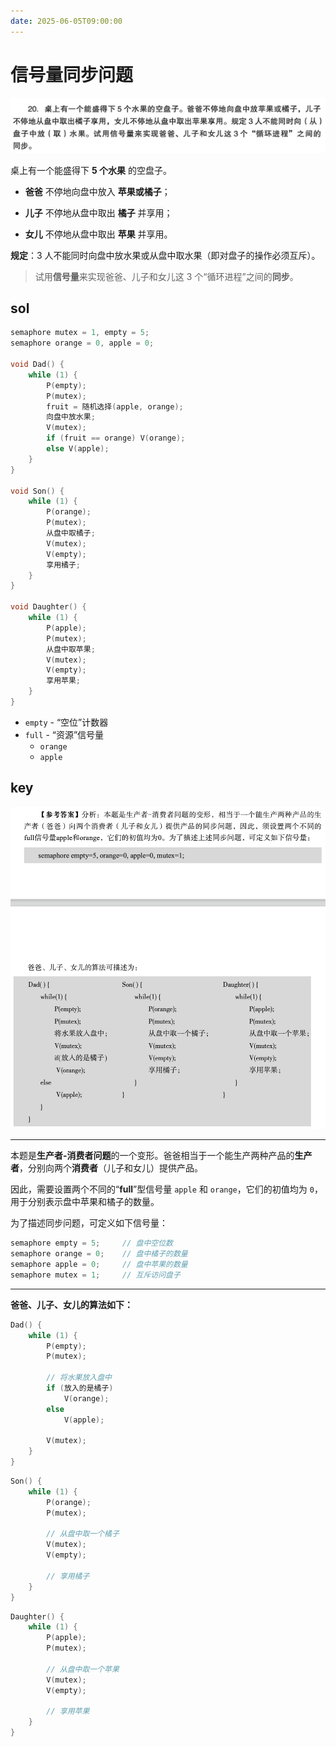```yaml
---
date: 2025-06-05T09:00:00
---
```


# 信号量同步问题

![](ch04-20-txdsol-p28.png)

桌上有一个能盛得下 **5 个水果** 的空盘子。

- **爸爸** 不停地向盘中放入 **苹果或橘子**；
    
- **儿子** 不停地从盘中取出 **橘子** 并享用；
    
- **女儿** 不停地从盘中取出 **苹果** 并享用。
    

**规定**：3 人不能同时向盘中放水果或从盘中取水果（即对盘子的操作必须互斥）。

> 试用**信号量**来实现爸爸、儿子和女儿这 3 个“循环进程”之间的**同步**。

## sol

```c
semaphore mutex = 1, empty = 5;
semaphore orange = 0, apple = 0;

void Dad() {
	while (1) {
		P(empty);
		P(mutex);
		fruit = 随机选择(apple, orange);
		向盘中放水果;
		V(mutex);
		if (fruit == orange) V(orange);
		else V(apple);
	}
}

void Son() {
	while (1) {
		P(orange);
		P(mutex);
		从盘中取橘子;
		V(mutex);
		V(empty);
		享用橘子;
	}
}

void Daughter() {
	while (1) {
		P(apple);
		P(mutex);
		从盘中取苹果;
		V(mutex);
		V(empty);
		享用苹果;
	}
}
```

- `empty` - “空位”计数器
- `full` - “资源”信号量
	- `orange`
	- `apple`

## key

![](ch04-20-txdsol-p28-key.png)

---

本题是**生产者-消费者问题**的一个变形。爸爸相当于一个能生产两种产品的**生产者**，分别向两个**消费者**（儿子和女儿）提供产品。

因此，需要设置两个不同的“**full**”型信号量 `apple` 和 `orange`，它们的初值均为 `0`，用于分别表示盘中苹果和橘子的数量。

为了描述同步问题，可定义如下信号量：

```c
semaphore empty = 5;     // 盘中空位数
semaphore orange = 0;    // 盘中橘子的数量
semaphore apple = 0;     // 盘中苹果的数量
semaphore mutex = 1;     // 互斥访问盘子
```

---

**爸爸、儿子、女儿的算法如下：**

```c
Dad() {
    while (1) {
        P(empty);
        P(mutex);

        // 将水果放入盘中
        if (放入的是橘子)
            V(orange);
        else
            V(apple);

        V(mutex);
    }
}
```

```c
Son() {
    while (1) {
        P(orange);
        P(mutex);

        // 从盘中取一个橘子
        V(mutex);
        V(empty);

        // 享用橘子
    }
}
```

```c
Daughter() {
    while (1) {
        P(apple);
        P(mutex);

        // 从盘中取一个苹果
        V(mutex);
        V(empty);

        // 享用苹果
    }
}
```
